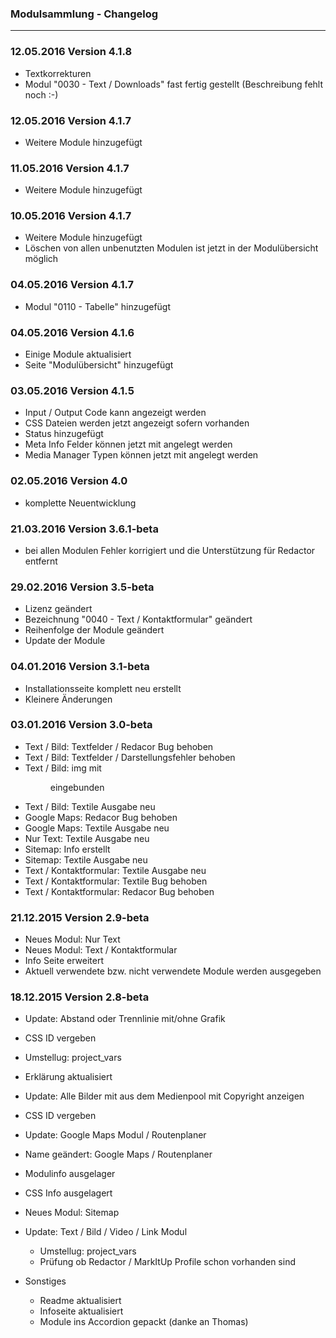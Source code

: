 ### Modulsammlung - Changelog
___

### 12.05.2016 Version 4.1.8

* Textkorrekturen
* Modul "0030 - Text / Downloads" fast fertig gestellt (Beschreibung fehlt noch :-)

### 12.05.2016 Version 4.1.7

* Weitere Module hinzugefügt


### 11.05.2016 Version 4.1.7

* Weitere Module hinzugefügt


### 10.05.2016 Version 4.1.7

* Weitere Module hinzugefügt
* Löschen von allen unbenutzten Modulen ist jetzt in der Modulübersicht möglich

### 04.05.2016 Version 4.1.7

* Modul "0110 - Tabelle" hinzugefügt


### 04.05.2016 Version 4.1.6

* Einige Module aktualisiert
* Seite "Modulübersicht" hinzugefügt

### 03.05.2016 Version 4.1.5

* Input / Output Code kann angezeigt werden
* CSS Dateien werden jetzt angezeigt sofern vorhanden
* Status hinzugefügt
* Meta Info Felder können jetzt mit angelegt werden
* Media Manager Typen können jetzt mit angelegt werden

### 02.05.2016 Version 4.0

* komplette Neuentwicklung


### 21.03.2016 Version 3.6.1-beta

* bei allen Modulen Fehler korrigiert und die Unterstützung für Redactor entfernt

### 29.02.2016 Version 3.5-beta

* Lizenz geändert
* Bezeichnung "0040 - Text / Kontaktformular" geändert
* Reihenfolge der Module geändert
* Update der Module

### 04.01.2016 Version 3.1-beta

* Installationsseite komplett neu erstellt
* Kleinere Änderungen

### 03.01.2016 Version 3.0-beta

* Text / Bild: Textfelder / Redacor Bug behoben
* Text / Bild: Textfelder / Darstellungsfehler behoben
* Text / Bild: img mit <figure> eingebunden
* Text / Bild: Textile Ausgabe neu
* Google Maps: Redacor Bug behoben
* Google Maps: Textile Ausgabe neu
* Nur Text: Textile Ausgabe neu
* Sitemap: Info erstellt
* Sitemap: Textile Ausgabe neu
* Text / Kontaktformular: Textile Ausgabe neu
* Text / Kontaktformular: Textile Bug behoben
* Text / Kontaktformular: Redacor Bug behoben

### 21.12.2015 Version 2.9-beta

* Neues Modul: Nur Text
* Neues Modul: Text / Kontaktformular
* Info Seite erweitert
* Aktuell verwendete bzw. nicht verwendete Module werden ausgegeben

### 18.12.2015 Version 2.8-beta

* Update: Abstand oder Trennlinie mit/ohne Grafik
* CSS ID vergeben
* Umstellug: project_vars
* Erklärung aktualisiert

* Update: Alle Bilder mit aus dem Medienpool mit Copyright anzeigen
* CSS ID vergeben

* Update: Google Maps Modul / Routenplaner
* Name geändert: Google Maps / Routenplaner
* Modulinfo ausgelager
* CSS Info ausgelagert
* Neues Modul: Sitemap
* Update: Text / Bild / Video / Link Modul
  * Umstellug: project_vars
  * Prüfung ob Redactor / MarkItUp Profile schon vorhanden sind
* Sonstiges
  * Readme aktualisiert
  * Infoseite aktualisiert
  * Module ins Accordion gepackt (danke an Thomas)
